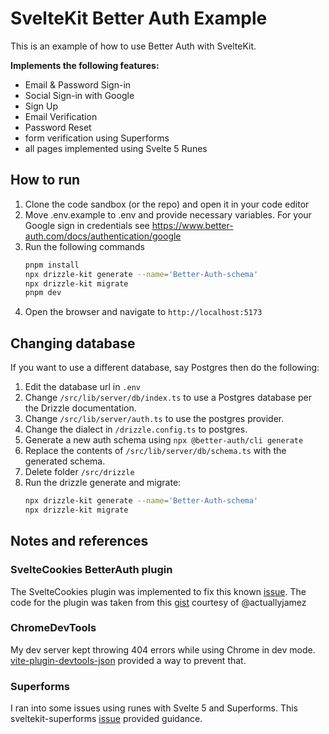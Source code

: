 # SvelteKit Better Auth Example

This is an example of how to use Better Auth with SvelteKit.

**Implements the following features:**

- Email & Password Sign-in
- Social Sign-in with Google
- Sign Up
- Email Verification
- Password Reset
- form verification using Superforms
- all pages implemented using Svelte 5 Runes

## How to run

1. Clone the code sandbox (or the repo) and open it in your code editor
2. Move .env.example to .env and provide necessary variables.
   For your Google sign in credentials see https://www.better-auth.com/docs/authentication/google
3. Run the following commands
   ```bash
   pnpm install
   npx drizzle-kit generate --name='Better-Auth-schema'
   npx drizzle-kit migrate
   pnpm dev
   ```
4. Open the browser and navigate to `http://localhost:5173`

## Changing database

If you want to use a different database, say Postgres then do the following:

1. Edit the database url in `.env`
2. Change `/src/lib/server/db/index.ts` to use a Postgres database per the Drizzle documentation.
3. Change `/src/lib/server/auth.ts` to use the postgres provider.
4. Change the dialect in `/drizzle.config.ts` to postgres.
5. Generate a new auth schema using `npx @better-auth/cli generate`
6. Replace the contents of `/src/lib/server/db/schema.ts` with the generated schema.
7. Delete folder `/src/drizzle`
8. Run the drizzle generate and migrate:
   ```bash
   npx drizzle-kit generate --name='Better-Auth-schema'
   npx drizzle-kit migrate
   ```

## Notes and references

### SvelteCookies BetterAuth plugin

The SvelteCookies plugin was implemented to fix this known [issue](https://github.com/better-auth/better-auth/issues/600).
The code for the plugin was taken from this [gist](https://gist.github.com/actuallyjamez/d345f52b3ecaaebadd320f98909951d6) courtesy of @actuallyjamez

### ChromeDevTools

My dev server kept throwing 404 errors while using Chrome in dev mode.
[vite-plugin-devtools-json](https://github.com/ChromeDevTools/vite-plugin-devtools-json) provided a way to prevent that.

### Superforms

I ran into some issues using runes with Svelte 5 and Superforms.
This sveltekit-superforms [issue](https://github.com/ciscoheat/sveltekit-superforms/issues/577) provided guidance.
